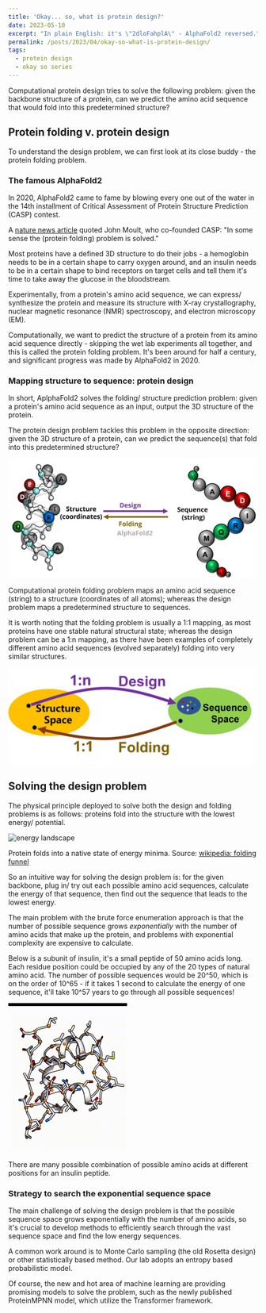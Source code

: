 ```yaml
---
title: 'Okay... so, what is protein design?'
date: 2023-05-10
excerpt: "In plain English: it's \"2dloFahplA\" - AlphaFold2 reversed."
permalink: /posts/2023/04/okay-so-what-is-protein-design/
tags:
  - protein design
  - okay so series
---
```


Computational protein design tries to solve the following problem:
given the backbone structure of a protein, can we predict the amino acid sequence that would fold into this predetermined structure?

## Protein folding v. protein design

To understand the design problem, we can first look at its close buddy - the protein folding problem.

### The famous AlphaFold2

In 2020, AlphaFold2 came to fame by blowing every one out of the water in the 14th installment of Critical Assessment of Protein Structure Prediction (CASP) contest.

A [nature news article](https://www.nature.com/articles/d41586-020-03348-4) quoted John Moult, who co-founded CASP: "In some sense the (protein folding) problem is solved."

Most proteins have a defined 3D structure to do their jobs - a hemoglobin needs to be in a certain shape to carry oxygen around, and an insulin needs to be in a certain shape to bind receptors on target cells and tell them it's time to take away the glucose in the bloodstream.

Experimentally, from a protein's amino acid sequence, we can express/ synthesize the protein and measure its structure with X-ray crystallography, nuclear magnetic resonance (NMR) spectroscopy, and electron microscopy (EM).

Computationally, we want to predict the structure of a protein from its amino acid sequence directly - skipping the wet lab experiments all together, and this is called the protein folding problem. It's been around for half a century, and significant progress was made by AlphaFold2 in 2020.

### Mapping structure to sequence: protein design
In short, AplphaFold2 solves the folding/ structure prediction problem: given a protein's amino acid sequence as an input, output the 3D structure of the protein.

The protein design problem tackles this problem in the opposite direction: given the 3D structure of a protein, can we predict the sequence(s) that fold into this predetermined structure?

![mappings in different directions](/images/posts/2023-05-10-okay-so-what-is-protein-design-folding-vs-design.jpg)

Computational protein folding problem maps an amino acid sequence (string) to a structure (coordinates of all atoms); whereas the design problem maps a predetermined structure to sequences.

It is worth noting that the folding problem is usually a 1:1 mapping, as most proteins have one stable natural structural state; whereas the design problem can be a 1:n mapping, as there have been examples of completely different amino acid sequences (evolved separately) folding into very similar structures.

![mappings in different directions](/images/posts/2023-05-10-okay-so-what-is-protein-design-mappings.jpg)

## Solving the design problem
The physical principle deployed to solve both the design and folding problems is as follows:
proteins fold into the structure with the lowest energy/ potential.

![energy landscape](https://upload.wikimedia.org/wikipedia/commons/thumb/9/91/Folding_funnel_schematic.svg/330px-Folding_funnel_schematic.svg.png)

Protein folds into a native state of energy minima.
Source: [wikipedia: folding funnel](https://upload.wikimedia.org/wikipedia/commons/thumb/9/91/Folding_funnel_schematic.svg/330px-Folding_funnel_schematic.svg.png)

So an intuitive way for solving the design problem is: for the given backbone, plug in/ try out each possible amino acid sequences, calculate the energy of that sequence, then find out the sequence that leads to the lowest energy. 

The main problem with the brute force enumeration approach is that the number of possible sequence grows *exponentially* with the number of amino acids that make up the protein, and problems with exponential complexity are expensive to calculate.

Below is a subunit of insulin, it's a small peptide of 50 amino acids long. Each residue position could be occupied by any of the 20 types of natural amino acid. 
The number of possible sequences would be 20^50, which is on the order of 10^65 - if it takes 1 second to calculate the energy of one sequence, it'll take 10^57 years to go through all possible sequences!

![video of insulin sequence space](/images/posts/2023-05-10-okay-so-what-is-protein-design-insulin-design.gif)

There are many possible combination of possible amino acids at different positions for an insulin peptide.

### Strategy to search the exponential sequence space
The main challenge of solving the design problem is that the possible sequence space grows exponentially with the number of amino acids, so it's crucial to develop methods to efficiently search through the vast sequence space and find the low energy sequences.

A common work around is to Monte Carlo sampling (the old Rosetta design) or other statistically based method. Our lab adopts an entropy based probabilistic model.

Of course, the new and hot area of machine learning are providing promising models to solve the problem, such as the newly published ProteinMPNN model, which utilize the Transformer framework.